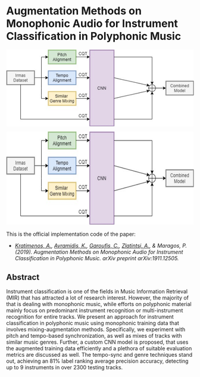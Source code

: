 # Augmentation Methods on Monophonic Audio for Instrument Classification in Polyphonic Music

<img align="center" src="pipe.jpg">

<p align="center">
    <img src="pipe.jpg" alt="Image" width="600" height="250" />
</p>

This is the official implementation code of the paper:

* *[Kratimenos, A.](https://github.com/agelosk), [Avramidis, K.](https://github.com/klean2050), [Garoufis, C.](https://github.com/cgaroufis), [Zlatintsi, A.](https://github.com/daedmoon), & Maragos, P. (2019). Augmentation Methods on Monophonic Audio for Instrument Classification in Polyphonic Music. arXiv preprint arXiv:1911.12505.*

## Abstract
Instrument classification is one of the fields in Music Information Retrieval (MIR) that has attracted a lot of research interest. However, the majority of that is dealing with monophonic music, while efforts on polyphonic material mainly focus on predominant instrument recognition or multi-instrument recognition for entire tracks. We present an approach for instrument classification in polyphonic music using monophonic training data that involves mixing-augmentation methods. Specifically, we experiment with pitch and tempo-based synchronization, as well as mixes of tracks with similar music genres. Further, a custom CNN model is proposed, that uses the augmented training data efficiently and a plethora of suitable evaluation metrics are discussed as well. The tempo-sync and genre techniques stand out, achieving an 81% label ranking average precision accuracy, detecting up to 9 instruments in over 2300 testing tracks.
